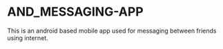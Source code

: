 AND_MESSAGING-APP
=================

This is an android based mobile app used for messaging between friends using internet.
